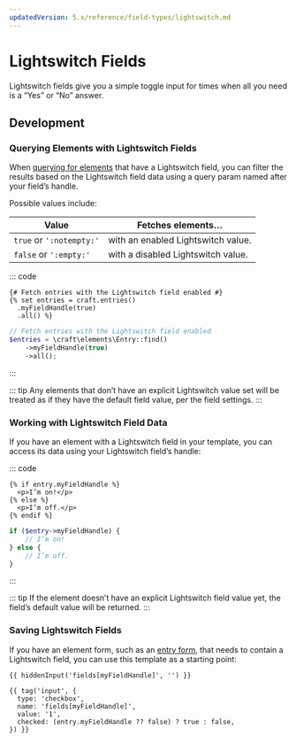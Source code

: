 ```yaml
---
updatedVersion: 5.x/reference/field-types/lightswitch.md
---
```


# Lightswitch Fields

Lightswitch fields give you a simple toggle input for times when all you need is a “Yes” or “No” answer.

## Development

### Querying Elements with Lightswitch Fields

When [querying for elements](element-queries.md) that have a Lightswitch field, you can filter the results based on the Lightswitch field data using a query param named after your field’s handle.

Possible values include:

| Value | Fetches elements…
| - | -
| `true` or `':notempty:'` | with an enabled Lightswitch value.
| `false` or `':empty:'` | with a disabled Lightswitch value.

::: code
```twig
{# Fetch entries with the Lightswitch field enabled #}
{% set entries = craft.entries()
  .myFieldHandle(true)
  .all() %}
```
```php
// Fetch entries with the Lightswitch field enabled
$entries = \craft\elements\Entry::find()
    ->myFieldHandle(true)
    ->all();
```
:::

::: tip
Any elements that don’t have an explicit Lightswitch value set will be treated as if they have the default field value, per the field settings.
:::

### Working with Lightswitch Field Data

If you have an element with a Lightswitch field in your template, you can access its data using your Lightswitch field’s handle:

::: code
```twig
{% if entry.myFieldHandle %}
  <p>I’m on!</p>
{% else %}
  <p>I’m off.</p>
{% endif %}
```
```php
if ($entry->myFieldHandle) {
    // I’m on!
} else {
    // I’m off.
}
```
:::

::: tip
If the element doesn’t have an explicit Lightswitch field value yet, the field’s default value will be returned.
:::

### Saving Lightswitch Fields

If you have an element form, such as an [entry form](https://craftcms.com/knowledge-base/entry-form), that needs to contain a Lightswitch field, you can use this template as a starting point:

```twig
{{ hiddenInput('fields[myFieldHandle]', '') }}

{{ tag('input', {
  type: 'checkbox',
  name: 'fields[myFieldHandle]',
  value: '1',
  checked: (entry.myFieldHandle ?? false) ? true : false,
}) }}
```

